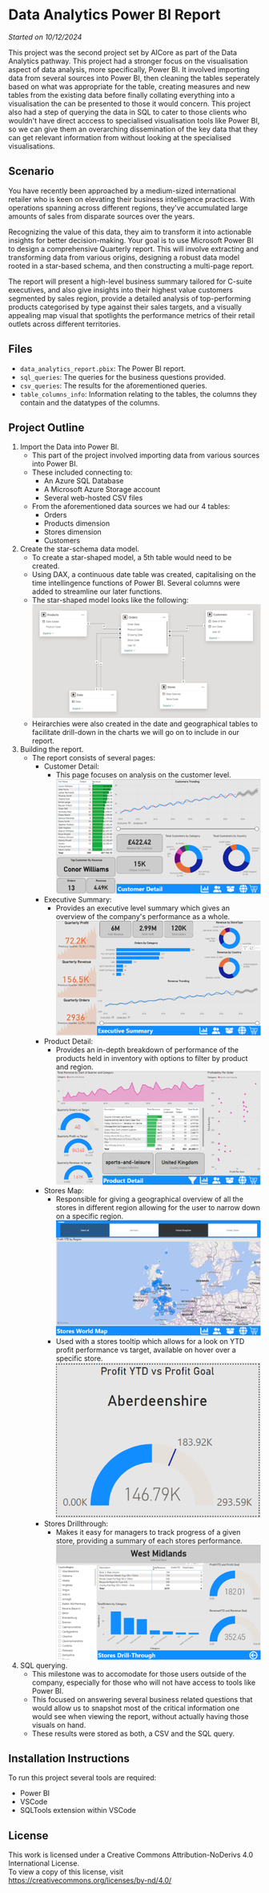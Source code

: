 # Data Analytics Power BI Report

_Started on 10/12/2024_

This project was the second project set by AICore as part of the Data Analytics pathway. This project had a stronger focus on the visualisation aspect of data analysis, more specifically, Power BI. It involved importing data from several sources into Power BI, then cleaning the tables seperately based on what was appropriate for the table, creating measures and new tables from the existing data before finally collating everything into a visualisation the can be presented to those it would concern. This project also had a step of querying the data in SQL to cater to those clients who wouldn't have direct acccess to specialised visualisation tools like Power BI, so we can give them an overarching dissemination of the key data that they can get relevant information from without looking at the specialised visualisations.

## Scenario
You have recently been approached by a medium-sized international retailer who is keen on elevating their business intelligence practices. With operations spanning across different regions, they've accumulated large amounts of sales from disparate sources over the years.

Recognizing the value of this data, they aim to transform it into actionable insights for better decision-making. Your goal is to use Microsoft Power BI to design a comprehensive Quarterly report. This will involve extracting and transforming data from various origins, designing a robust data model rooted in a star-based schema, and then constructing a multi-page report.

The report will present a high-level business summary tailored for C-suite executives, and also give insights into their highest value customers segmented by sales region, provide a detailed analysis of top-performing products categorised by type against their sales targets, and a visually appealing map visual that spotlights the performance metrics of their retail outlets across different territories.

## Files 

- `data_analytics_report.pbix`: The Power BI report.
- `sql_queries`: The queries for the business questions provided.
- `csv_queries`: The results for the aforementioned queries.
- `table_columns_info`: Information relating to the tables, the columns they contain and the datatypes of the columns.

## Project Outline

1. Import the Data into Power BI.
    - This part of the project involved importing data from various sources into Power BI.
    - These included connecting to:
        - An Azure SQL Database
        - A Microsoft Azure Storage account
        - Several web-hosted CSV files
    - From the aforementioned data sources we had our 4 tables:
        - Orders 
        - Products dimension
        - Stores dimension
        - Customers
2. Create the star-schema data model.
    - To create a star-shaped model, a 5th table would need to be created.
    - Using DAX, a continuous date table was created, capitalising on the time intellingence functions of Power BI. Several columns were added to streamline our later functions. 
    - The star-shaped model looks like the following:
    ![star](Star-Shaped_Schema.png)
    - Heirarchies were also created in the date and geographical tables to facilitate drill-down in the charts we will go on to include in our report.
3. Building the report.
    - The report consists of several pages:
        - Customer Detail:
            - This page focuses on analysis on the customer level.
            ![customer](Report%20Screenshots/Customer%20Detail%20Snapshot.png)
        - Executive Summary:
            - Provides an executive level summary which gives an overview of the company's performance as a whole.
            ![exec](Report%20Screenshots\Executive%20Summary%20Snapshot.png)
        - Product Detail:
            - Provides an in-depth breakdown of performance of the products held in inventory with options to filter by product and region.
            ![prod](Report%20Screenshots\Product%20Detail%20Snapshot.png)
        - Stores Map:
            - Responsible for giving a geographical overview of all the stores in different region allowing for the user to narrow down on a specific region.
            ![map](Report%20Screenshots\Stores%20Map%20Snapshot.png)
            - Used with a stores tooltip which allows for a look on YTD profit performance vs target, available on hover over a specific store.
            ![tooltip](Report%20Screenshots\Stores%20Tooltip%20Snapshot.png)
        - Stores Drillthrough:
            - Makes it easy for managers to track progress of a given store, providing a summary of each stores performance. 
            ![drill](Report%20Screenshots\Stores%20Drillthrough%20Snapshot.png)
4. SQL querying.
    - This milestone was to accomodate for those users outside of the company, especially for those who will not have access to tools like Power BI. 
    - This focused on answering several business related questions that would allow us to snapshot most of the critical information one would see when viewing the report, without actually having those visuals on hand.
    - These results were stored as both, a CSV and the SQL query.

## Installation Instructions

To run this project several tools are required:

- Power BI
- VSCode
- SQLTools extension within VSCode

## License 

This work is licensed under a Creative Commons Attribution-NoDerivs 4.0 International License.  
To view a copy of this license, visit https://creativecommons.org/licenses/by-nd/4.0/
